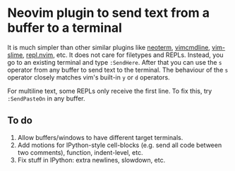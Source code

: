 # Neovim plugin to send text from a buffer to a terminal

It is much simpler than other similar plugins like
[neoterm](https://github.com/kassio/neoterm),
[vimcmdline](https://github.com/jalvesaq/vimcmdline),
[vim-slime](https://github.com/jpalardy/vim-slime),
[repl.nvim](https://gitlab.com/HiPhish/repl.nvim), etc. It does not care for
filetypes and REPLs. Instead, you go to an existing terminal and type
`:SendHere`. After that you can use the `s` operator from any buffer to send
text to the terminal. The behaviour of the `s` operator closely matches vim's
built-in `y` or `d` operators.

For multiline text, some REPLs only receive the first line. To fix this, try
`:SendPasteOn` in any buffer.

## To do

1. Allow buffers/windows to have different target terminals.
2. Add motions for IPython-style cell-blocks (e.g. send all code between two
   comments), function, indent-level, etc.
3. Fix stuff in IPython: extra newlines, slowdown, etc.
